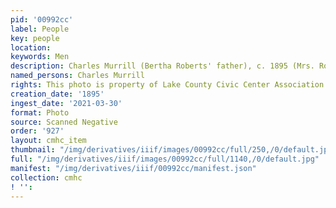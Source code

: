 ```yaml
---
pid: '00992cc'
label: People
key: people
location: 
keywords: Men
description: Charles Murrill (Bertha Roberts' father), c. 1895 (Mrs. Roberts' collection)
named_persons: Charles Murrill
rights: This photo is property of Lake County Civic Center Association.
creation_date: '1895'
ingest_date: '2021-03-30'
format: Photo
source: Scanned Negative
order: '927'
layout: cmhc_item
thumbnail: "/img/derivatives/iiif/images/00992cc/full/250,/0/default.jpg"
full: "/img/derivatives/iiif/images/00992cc/full/1140,/0/default.jpg"
manifest: "/img/derivatives/iiif/00992cc/manifest.json"
collection: cmhc
! '': 
---
```

